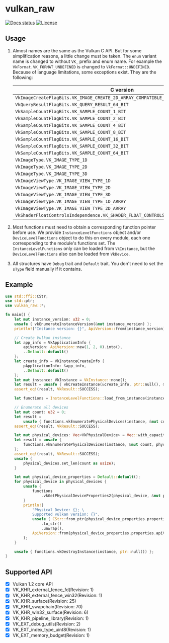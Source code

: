 # vulkan_raw

[![Docs status](https://docs.rs/vulkan_raw/badge.svg)](https://docs.rs/vulkan_raw)
[![License](https://img.shields.io/badge/license-MIT-blue.svg)](https://raw.githubusercontent.com/aisinker/vulkan_raw/master/LICENSE)

## Usage

1. Almost names are the same as the Vulkan C API. But for some simplification reasons, a little change must be taken. The `enum` variant name is changed to without `VK_` prefix and enum name. For example the `VkFormat.VK_FORMAT_UNDEFINED` is changed to `VkFormat::UNDEFINED`. Because of language limitations, some exceptions exist. They are the following:

    | C version | Corresponding vulkan_raw version|
    | ------ | ------ |
    | `VkImageCreateFlagBits.VK_IMAGE_CREATE_2D_ARRAY_COMPATIBLE_BIT` | `VkImageCreateFlagBits::IC_2D_ARRAY_COMPATIBLE_BIT` |
    | `VkQueryResultFlagBits.VK_QUERY_RESULT_64_BIT` | `VkQueryResultFlagBits::U64_BIT` |
    | `VkSampleCountFlagBits.VK_SAMPLE_COUNT_1_BIT` | `VkSampleCountFlagBits::SC_1_BIT` |
    | `VkSampleCountFlagBits.VK_SAMPLE_COUNT_2_BIT` | `VkSampleCountFlagBits::SC_2_BIT` |
    | `VkSampleCountFlagBits.VK_SAMPLE_COUNT_4_BIT` | `VkSampleCountFlagBits::SC_4_BIT` |
    | `VkSampleCountFlagBits.VK_SAMPLE_COUNT_8_BIT` | `VkSampleCountFlagBits::SC_8_BIT` |
    | `VkSampleCountFlagBits.VK_SAMPLE_COUNT_16_BIT` | `VkSampleCountFlagBits::SC_16_BIT` |
    | `VkSampleCountFlagBits.VK_SAMPLE_COUNT_32_BIT` | `VkSampleCountFlagBits::SC_32_BIT` |
    | `VkSampleCountFlagBits.VK_SAMPLE_COUNT_64_BIT` | `VkSampleCountFlagBits::SC_64_BIT` |
    | `VkImageType.VK_IMAGE_TYPE_1D` | `VkImageType::IT_1D` |
    | `VkImageType.VK_IMAGE_TYPE_2D` | `VkImageType::IT_2D` |
    | `VkImageType.VK_IMAGE_TYPE_3D` | `VkImageType::IT_3D` |
    | `VkImageViewType.VK_IMAGE_VIEW_TYPE_1D` | `VkImageViewType::IVT_1D` |
    | `VkImageViewType.VK_IMAGE_VIEW_TYPE_2D` | `VkImageViewType::IVT_2D` |
    | `VkImageViewType.VK_IMAGE_VIEW_TYPE_3D` | `VkImageViewType::IVT_3D` |
    | `VkImageViewType.VK_IMAGE_VIEW_TYPE_1D_ARRAY` | `VkImageViewType::IVT_1D_ARRAY` |
    | `VkImageViewType.VK_IMAGE_VIEW_TYPE_2D_ARRAY` | `VkImageViewType::IVT_2D_ARRAY` |
    | `VkShaderFloatControlsIndependence.VK_SHADER_FLOAT_CONTROLS_INDEPENDENCE_32_BIT_ONLY` | `VkShaderFloatControlsIndependence::F32_BIT_ONLY` |

2. Most functions must need to obtain a corresponding function pointer before use. We provide `InstanceLevelFunctions` object and/or `DeviceLevelFunctions` object to do this on every module, each one corresponding to the module's functions set. The `InstanceLevelFunctions` only can be loaded from `VkInstance`, but the `DeviceLevelFunctions` also can be loaded from `VkDevice`.
3. All structures have `Debug` trait and `Default` trait. You don't need to set the `sType` field manually if it contains.
## Example

```rust
use std::ffi::CStr;
use std::ptr;
use vulkan_raw::*;

fn main() {
    let mut instance_version: u32 = 0;
    unsafe { vkEnumerateInstanceVersion(&mut instance_version) };
    println!("Instance version: {}", ApiVersion::from(instance_version));

    // Create Vulkan instance
    let app_info = VkApplicationInfo {
        apiVersion: ApiVersion::new(1, 2, 0).into(),
        ..Default::default()
    };
    let create_info = VkInstanceCreateInfo {
        pApplicationInfo: &app_info,
        ..Default::default()
    };
    let mut instance: VkInstance = VkInstance::none();
    let result = unsafe { vkCreateInstance(&create_info, ptr::null(), &mut instance) };
    assert_eq!(result, VkResult::SUCCESS);

    let functions = InstanceLevelFunctions::load_from_instance(instance);

    // Enumerate all devices
    let mut count: u32 = 0;
    let result =
        unsafe { functions.vkEnumeratePhysicalDevices(instance, &mut count, ptr::null_mut()) };
    assert_eq!(result, VkResult::SUCCESS);

    let mut physical_devices: Vec<VkPhysicalDevice> = Vec::with_capacity(count as usize);
    let result = unsafe {
        functions.vkEnumeratePhysicalDevices(instance, &mut count, physical_devices.as_mut_ptr())
    };
    assert_eq!(result, VkResult::SUCCESS);
    unsafe {
        physical_devices.set_len(count as usize);
    }

    let mut physical_device_properties = Default::default();
    for physical_device in physical_devices {
        unsafe {
            functions
                .vkGetPhysicalDeviceProperties2(physical_device, &mut physical_device_properties);
        }
        println!(
            "Physical Device: {}; \
            Supported vulkan version: {}",
            unsafe { CStr::from_ptr(physical_device_properties.properties.deviceName.as_ptr()) }
                .to_str()
                .unwrap(),
            ApiVersion::from(physical_device_properties.properties.apiVersion)
        );
    }

    unsafe { functions.vkDestroyInstance(instance, ptr::null()) };
}
```

## Supported API

- [x] Vulkan 1.2 core API
- [x] VK_KHR_external_fence_fd(Revision: 1)
- [x] VK_KHR_external_fence_win32(Revision: 1)
- [x] VK_KHR_surface(Revision: 25)
- [x] VK_KHR_swapchain(Revision: 70)
- [x] VK_KHR_win32_surface(Revision: 6)
- [x] VK_KHR_pipeline_library(Revision: 1)
- [x] VK_EXT_debug_utils(Revision: 2)
- [x] VK_EXT_index_type_uint8(Revision: 1)
- [x] VK_EXT_memory_budget(Revision: 1)